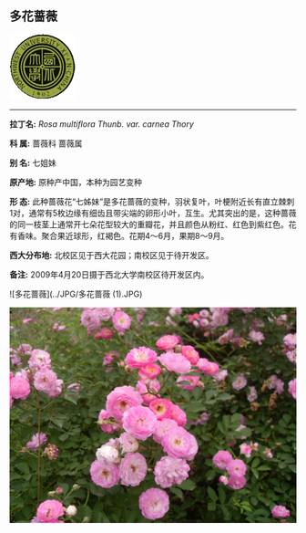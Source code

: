 ## 多花蔷薇

![西北大学校园网络植物志](../JPG/nwu.gif)

---

**拉丁名:**  _Rosa multiflora Thunb. var. carnea Thory_

**科 属:** 蔷薇科 蔷薇属

**别 名:** 七姐妹

**原产地:** 原种产中国，本种为园艺变种

**形  态:** 此种蔷薇花“七姊妹”是多花蔷薇的变种，羽状复叶，叶梗附近长有直立棘刺1对，通常有5枚边缘有细齿且带尖端的卵形小叶，互生。尤其突出的是，这种蔷薇的同一枝茎上通常开七朵花型较大的重瓣花，并且颜色从粉红、红色到紫红色。花有香味。聚合果近球形，红褐色。花期4～6月，果期8～9月。

**西大分布地:** 北校区见于西大花园；南校区见于待开发区。

**备注:** 2009年4月20日摄于西北大学南校区待开发区内。

![多花蔷薇](../JPG/多花蔷薇 (1).JPG) 

![多花蔷薇](../JPG/多花蔷薇.JPG) 

